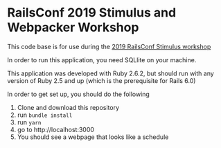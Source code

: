 # RailsConf 2019 Stimulus and Webpacker Workshop

This code base is for use during the [2019 RailsConf Stimulus workshop](https://railsconf.com/program/workshops#session-781)

In order to run this application, you need SQLlite on your
machine.

This application was developed with Ruby 2.6.2, but should run with any
version of Ruby 2.5 and up (which is the prerequisite for Rails 6.0)

In order to get set up, you should do the following

1. Clone and download this repository
2. run `bundle install`
3. run `yarn`
4. go to http://localhost:3000
5. You should see a webpage that looks like a schedule
